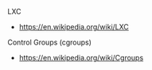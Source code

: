 
LXC
* https://en.wikipedia.org/wiki/LXC

Control Groups (cgroups)
* https://en.wikipedia.org/wiki/Cgroups

